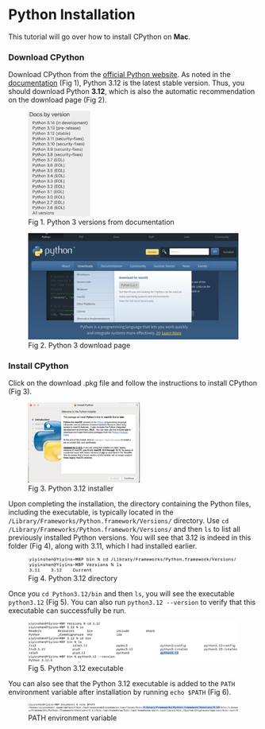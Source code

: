 # Python Installation

This tutorial will go over how to install CPython on **Mac**. 

### Download CPython
Download CPython from the [official Python website](https://www.python.org/). As noted in the [documentation](https://docs.python.org/3/) (Fig 1), Python 3.12 is the latest stable version. Thus, you should download Python **3.12**, which is also the automatic recommendation on the download page (Fig 2).

<figure>
  <img src="mac-installation-images/version.png" alt="Python 3 versions" width="125">
  <figcaption>Fig 1. Python 3 versions from documentation</figcaption>
</figure>

<figure>
  <img src="mac-installation-images/download.png" alt="Python 3 download page" width="450">
  <figcaption>Fig 2. Python 3 download page</figcaption>
</figure>

### Install CPython
Click on the download .pkg file and follow the instructions to install CPython (Fig 3).

<figure>
  <img src="mac-installation-images/install.png" alt="Python 3.12 install" width="225">
  <figcaption>Fig 3. Python 3.12 installer</figcaption>
</figure>

Upon completing the installation, the directory containing the Python files, including the executable, is typically located in the `/Library/Frameworks/Python.framework/Versions/` directory. Use `cd /Library/Frameworks/Python.framework/Versions/` and then `ls` to list all previously installed Python versions. You will see that 3.12 is indeed in this folder (Fig 4), along with 3.11, which I had installed earlier.

<figure>
  <img src="mac-installation-images/path.png" alt="Python 3.12 path" width="500">
  <figcaption>Fig 4. Python 3.12 directory</figcaption>
</figure>

Once you `cd Python3.12/bin` and then `ls`, you will see the executable `python3.12` (Fig 5). You can also run `python3.12 --version` to verify that this executable can successfully be run.

<figure>
  <img src="mac-installation-images/executable.png" alt="Python 3.12 executable" width="500">
  <figcaption>Fig 5. Python 3.12 executable</figcaption>
</figure>

You can also see that the Python 3.12 executable is added to the `PATH` environment variable after installation by running `echo $PATH` (Fig 6).

<figure>
  <img src="mac-installation-images/path-var.png" alt="path variable" width="600">
  <figcaption>PATH environment variable</figcaption>
</figure>
